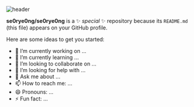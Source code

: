 ![header](https://capsule-render.vercel.app/api?type=waving&height=300&color=timeGradient&text=SE0RYE0NG&reversal=false&fontColor=000000&fontSize=65&desc=반가워요😼&descAlignY=59&descSize=18&descAlign=66&fontAlignY=43)


**se0rye0ng/se0rye0ng** is a ✨ _special_ ✨ repository because its `README.md` (this file) appears on your GitHub profile.

Here are some ideas to get you started:

- 🔭 I’m currently working on ...
- 🌱 I’m currently learning ...
- 👯 I’m looking to collaborate on ...
- 🤔 I’m looking for help with ...
- 💬 Ask me about ...
- 📫 How to reach me: ...
- 😄 Pronouns: ...
- ⚡ Fun fact: ...
